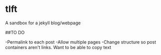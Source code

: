 # tlft
A sandbox for a jekyll blog/webpage

##TO DO

-Permalink to each post
-Allow multiple pages
-Change structure so post containers aren't links. Want to be able to copy text
